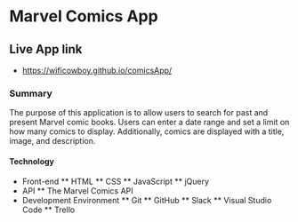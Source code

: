 # Marvel Comics App
## Live App link
* https://wificowboy.github.io/comicsApp/
### Summary
The purpose of this application is to allow users to search for past and present Marvel comic books. Users can enter a date range and set a limit on how many comics to display. Additionally, comics are displayed with a title, image, and description.
#### Technology
* Front-end
** HTML
** CSS 
** JavaScript
** jQuery 
* API
** The Marvel Comics API
* Development Environment
** Git
** GitHub 
** Slack
** Visual Studio Code
** Trello

